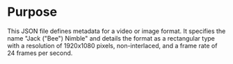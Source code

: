 # Purpose
This JSON file defines metadata for a video or image format. It specifies the name "Jack (\"Bee\") Nimble" and details the format as a rectangular type with a resolution of 1920x1080 pixels, non-interlaced, and a frame rate of 24 frames per second.
